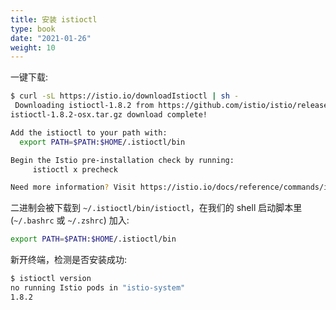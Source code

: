 ```yaml
---
title: 安装 istioctl
type: book
date: "2021-01-26"
weight: 10
---
```


一键下载:
``` bash
$ curl -sL https://istio.io/downloadIstioctl | sh -
 Downloading istioctl-1.8.2 from https://github.com/istio/istio/releases/download/1.8.2/istioctl-1.8.2-osx.tar.gz ...
istioctl-1.8.2-osx.tar.gz download complete!

Add the istioctl to your path with:
  export PATH=$PATH:$HOME/.istioctl/bin

Begin the Istio pre-installation check by running:
	 istioctl x precheck

Need more information? Visit https://istio.io/docs/reference/commands/istioctl/
```

二进制会被下载到 `~/.istioctl/bin/istioctl`，在我们的 shell 启动脚本里 (`~/.bashrc` 或 `~/.zshrc`) 加入:
``` bash
export PATH=$PATH:$HOME/.istioctl/bin
```

新开终端，检测是否安装成功:
``` bash
$ istioctl version
no running Istio pods in "istio-system"
1.8.2
```